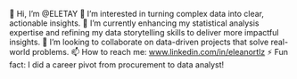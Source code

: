 👋 Hi, I’m @ELETAY
👀 I’m interested in turning complex data into clear, actionable insights.
🌱 I’m currently enhancing my statistical analysis expertise and refining my data storytelling skills to deliver more impactful insights.
💞️ I’m looking to collaborate on data-driven projects that solve real-world problems.
📫 How to reach me: www.linkedin.com/in/eleanortlz
⚡ Fun fact: I did a career pivot from procurement to data analyst!

<!---
ELETAY/ELETAY is a ✨ special ✨ repository because its `README.md` (this file) appears on your GitHub profile.
You can click the Preview link to take a look at your changes.
--->
